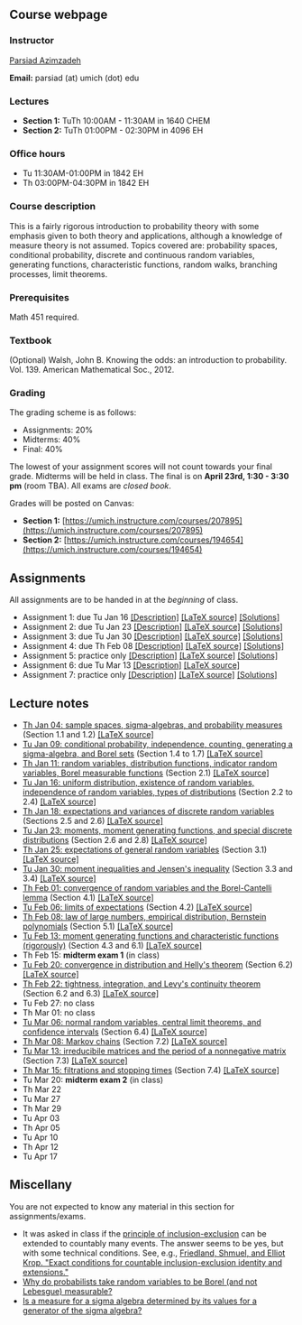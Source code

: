 ## Course webpage

### Instructor

[Parsiad Azimzadeh](http://parsiad.ca)

**Email:** parsiad (at) umich (dot) edu

### Lectures

* **Section 1:** TuTh 10:00AM - 11:30AM in 1640 CHEM
* **Section 2:** TuTh 01:00PM - 02:30PM in 4096 EH

### Office hours

* Tu 11:30AM-01:00PM in 1842 EH
* Th 03:00PM-04:30PM in 1842 EH

### Course description

This is a fairly rigorous introduction to probability theory with some emphasis given to both theory and applications, although a knowledge of measure theory is not assumed. Topics covered are: probability spaces, conditional probability, discrete and continuous random variables, generating functions, characteristic functions, random walks, branching processes, limit theorems.

### Prerequisites

Math 451 required.

### Textbook

(Optional) Walsh, John B. Knowing the odds: an introduction to probability. Vol. 139. American Mathematical Soc., 2012.

### Grading

The grading scheme is as follows:

* Assignments: 20%
* Midterms: 40%
* Final: 40%

The lowest of your assignment scores will not count towards your final grade. Midterms will be held in class. The final is on **April 23rd, 1:30 - 3:30 pm** (room TBA). All exams are *closed book*.

Grades will be posted on Canvas:

* **Section 1:** [https://umich.instructure.com/courses/207895](https://umich.instructure.com/courses/207895)
* **Section 2:** [https://umich.instructure.com/courses/194654](https://umich.instructure.com/courses/194654)

## Assignments

All assignments are to be handed in at the *beginning* of class.

* Assignment 1: due Tu Jan 16 [\[Description\]](assignment1.pdf) [\[LaTeX source\]](assignment1.tex) [\[Solutions\]](solutions1.pdf)
* Assignment 2: due Tu Jan 23 [\[Description\]](assignment2.pdf) [\[LaTeX source\]](assignment2.tex) [\[Solutions\]](solutions2.pdf)
* Assignment 3: due Tu Jan 30 [\[Description\]](assignment3.pdf) [\[LaTeX source\]](assignment3.tex) [\[Solutions\]](solutions3.pdf)
* Assignment 4: due Th Feb 08 [\[Description\]](assignment4.pdf) [\[LaTeX source\]](assignment4.tex) [\[Solutions\]](solutions4.pdf)
* Assignment 5: practice only [\[Description\]](assignment5.pdf) [\[LaTeX source\]](assignment5.tex) [\[Solutions\]](solutions5.pdf)
* Assignment 6: due Tu Mar 13 [\[Description\]](assignment6.pdf) [\[LaTeX source\]](assignment6.tex)
* Assignment 7: practice only [\[Description\]](assignment7.pdf) [\[LaTeX source\]](assignment7.tex) [\[Solutions\]](solutions7.pdf)

## Lecture notes

* [Th Jan 04: sample spaces, sigma-algebras, and probability measures](lecture1.pdf) (Section 1.1 and 1.2) [\[LaTeX source\]](lecture1.tex)
* [Tu Jan 09: conditional probability, independence, counting, generating a sigma-algebra, and Borel sets](lecture2.pdf) (Section 1.4 to 1.7) [\[LaTeX source\]](lecture2.tex)
* [Th Jan 11: random variables, distribution functions, indicator random variables, Borel measurable functions](lecture3.pdf) (Section 2.1) [\[LaTeX source\]](lecture3.tex)
* [Tu Jan 16: uniform distribution, existence of random variables, independence of random variables, types of distributions](lecture4.pdf) (Section 2.2 to 2.4) [\[LaTeX source\]](lecture4.tex)
* [Th Jan 18: expectations and variances of discrete random variables](lecture5.pdf) (Sections 2.5 and 2.6) [\[LaTeX source\]](lecture5.tex)
* [Tu Jan 23: moments, moment generating functions, and special discrete distributions](lecture6.pdf) (Section 2.6 and 2.8) [\[LaTeX source\]](lecture6.tex)
* [Th Jan 25: expectations of general random variables](lecture7.pdf) (Section 3.1) [\[LaTeX source\]](lecture7.tex)
* [Tu Jan 30: moment inequalities and Jensen's inequality](lecture8.pdf) (Section 3.3 and 3.4) [\[LaTeX source\]](lecture8.tex)
* [Th Feb 01: convergence of random variables and the Borel-Cantelli lemma](lecture9.pdf) (Section 4.1) [\[LaTeX source\]](lecture9.tex)
* [Tu Feb 06: limits of expectations](lecture10.pdf) (Section 4.2) [\[LaTeX source\]](lecture10.tex)
* [Th Feb 08: law of large numbers, empirical distribution, Bernstein polynomials](lecture11.pdf) (Section 5.1) [\[LaTeX source\]](lecture11.tex)
* [Tu Feb 13: moment generating functions and characteristic functions (rigorously)](lecture12.pdf) (Section 4.3 and 6.1) [\[LaTeX source\]](lecture12.tex)
* Th Feb 15: **midterm exam 1** (in class)
* [Tu Feb 20: convergence in distribution and Helly's theorem](lecture13.pdf) (Section 6.2) [\[LaTeX source\]](lecture13.tex)
* [Th Feb 22: tightness, integration, and Levy's continuity theorem](lecture14.pdf) (Section 6.2 and 6.3) [\[LaTeX source\]](lecture14.tex)
* Tu Feb 27: no class
* Th Mar 01: no class
* [Tu Mar 06: normal random variables, central limit theorems, and confidence intervals](lecture15.pdf) (Section 6.4) [\[LaTeX source\]](lecture15.tex)
* [Th Mar 08: Markov chains](lecture16.pdf) (Section 7.2) [\[LaTeX source\]](lecture16.tex)
* [Tu Mar 13: irreducibile matrices and the period of a nonnegative matrix](lecture17.pdf) (Section 7.3) [\[LaTeX source\]](lecture17.tex)
* [Th Mar 15: filtrations and stopping times](lecture18.pdf) (Section 7.4) [\[LaTeX source\]](lecture18.tex)
* Tu Mar 20: **midterm exam 2** (in class)
* Th Mar 22
* Tu Mar 27
* Th Mar 29
* Tu Apr 03
* Th Apr 05
* Tu Apr 10
* Th Apr 12
* Tu Apr 17

## Miscellany

You are not expected to know any material in this section for assignments/exams.

* It was asked in class if the [principle of inclusion-exclusion](https://en.wikipedia.org/wiki/Inclusion%E2%80%93exclusion_principle) can be extended to countably many events. The answer seems to be yes, but with some technical conditions. See, e.g., [Friedland, Shmuel, and Elliot Krop. "Exact conditions for countable inclusion-exclusion identity and extensions."](https://arxiv.org/abs/math/0602035)
* [Why do probabilists take random variables to be Borel (and not Lebesgue) measurable?](https://mathoverflow.net/questions/31603/why-do-probabilists-take-random-variables-to-be-borel-and-not-lebesgue-measura)
* [Is a measure for a sigma algebra determined by its values for a generator of the sigma algebra?](https://math.stackexchange.com/questions/90491/is-a-measure-for-a-sigma-algebra-determined-by-its-values-for-a-generator-of-the)
